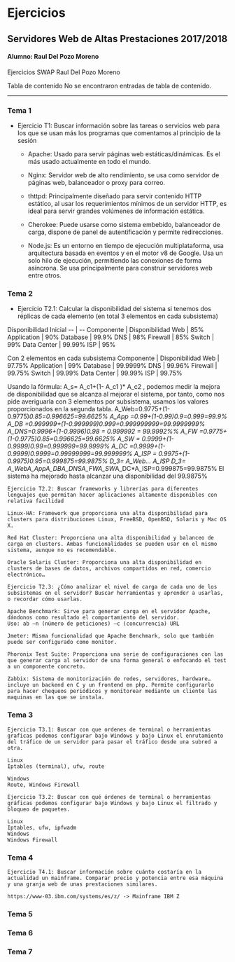 # Ejercicios 
## Servidores Web de Altas Prestaciones 2017/2018
#### Alumno: Raul Del Pozo Moreno

Ejercicios SWAP
Raul Del Pozo Moreno

Tabla de contenido
No se encontraron entradas de tabla de contenido.

___

### Tema 1

- Ejercicio T1: Buscar información sobre las tareas o servicios web para los que se usan más los programas que comentamos al principio de la sesión

	- Apache: Usado para servir páginas web estáticas/dinámicas. Es el más usado actualmente en todo el mundo.

	- Nginx: Servidor web de alto rendimiento, se usa como servidor de páginas web, balanceador o proxy para correo.

	- thttpd: Principalmente diseñado para servir contenido HTTP estático, al usar los requerimientos mínimos de un servidor HTTP, es ideal para servir grandes volúmenes de información estática.

	- Cherokee: Puede usarse como sistema embebido, balanceador de carga, dispone de panel de autentificación y permite redirecciones.

	- Node.js: Es un entorno en tiempo de ejecución multiplataforma, usa arquitectura basada en eventos y en el motor v8 de Google. Usa un solo hilo de ejecución, permitiendo las conexiones de forma asíncrona. Se usa principalmente para construir servidores web entre otros.


### Tema 2

- Ejercicio T2.1: Calcular la disponibilidad del sistema si tenemos dos réplicas de cada elemento (en total 3 elementos en cada subsistema)

Disponibilidad Inicial
-- | --
Componente | Disponibilidad
Web | 85%
Application | 90%
Database | 99.9%
DNS | 98%
Firewall | 85%
Switch | 99%
Data Center | 99.99%
ISP | 95%

Con 2 elementos en cada subsistema
Componente | Disponibilidad
Web | 97.75%
Application | 99%
Database | 99.9999%
DNS | 99.96%
Firewall | 99.75%
Switch | 99.99%
Data Center | 99.99%
ISP | 99.75%



Usando la fórmula: A_s= A_c1+(1- A_c1 )* A_c2 , podemos medir la mejora de disponibilidad  que se alcanza al mejorar el sistema, por tanto, como nos pide averiguarla con 3 elementos por subsistema, usamos los valores proporcionados en la segunda tabla.
A_Web=0.9775+(1-0.9775)*0.85=0.996625=99.6625%
A_App  =0.99+(1-0.99)*0.9=0.999=99.9%
A_DB   =0.999999+(1-0.999999)*0.999=0.999999999=99.9999999%
A_DNS=0.9996+(1-0.9996)*0.98 = 0.999992 = 99.9992%%
A_FW  =0.9775+(1-0.9775)*0.85=0.996625=99.6625%
A_SW  = 0.9999+(1-0.9999)*0.99=0.999999=99.9999%
A_DC   =0.9999+(1-0.9999)*0.9999=0.99999999=99.999999%
A_ISP  = 0.9975+(1-0.9975)*0.95=0.999875=99.9875%
D_3= A_Web*…* A_ISP
D_3= A_Web*A_App*A_DB*A_DNS*A_FW*A_SW*A_DC*A_ISP=0.999875=99.9875%
El sistema ha mejorado hasta alcanzar una disponibilidad del 99.9875%






	Ejercicio T2.2: Buscar frameworks y librerías para diferentes lenguajes que permitan hacer aplicaciones altamente disponibles con relativa facilidad

	Linux-HA: Framework que proporciona una alta disponibilidad para clusters para distribuciones Linux, FreeBSD, OpenBSD, Solaris y Mac OS X.

	Red Hat Cluster: Proporciona una alta disponibilidad y balanceo de carga en clusters. Ambas funcionalidades se pueden usar en el mismo sistema, aunque no es recomendable.

	Oracle Solaris Cluster: Proporciona una alta disponibilidad en clusters de bases de datos, archivos compartidos en red, comercio electrónico…

	Ejercicio T2.3: ¿Cómo analizar el nivel de carga de cada uno de los subsistemas en el servidor? Buscar herramientas y aprender a usarlas, o recordar cómo usarlas.

	Apache Benchmark: Sirve para generar carga en el servidor Apache, dándonos como resultado el comportamiento del servidor.
	Uso: ab –n (número de peticiones) –c (concurrencia) URL

	Jmeter: Misma funcionalidad que Apache Benchmark, solo que también puede ser configurado como monitor.

	Phoronix Test Suite: Proporciona una serie de configuraciones con las que generar carga al servidor de una forma general o enfocando el test a un componente concreto.  

	Zabbix: Sistema de monitorización de redes, servidores, hardware… incluye un backend en C y un frontend en php. Permite configurarlo para hacer chequeos periódicos y monitorear mediante un cliente las maquinas en las que se instala.









### Tema 3

	Ejercicio T3.1: Buscar con que ordenes de terminal o herramientas graficas podemos configurar bajo Windows y bajo Linux el enrutamiento del tráfico de un servidor para pasar el tráfico desde una subred a otra.

	Linux
	Iptables (terminal), ufw, route

	Windows
	Route, Windows Firewall

	Ejercicio T3.2: Buscar con qué órdenes de terminal o herramientas gráficas podemos configurar bajo Windows y bajo Linux el filtrado y bloqueo de paquetes.

	Linux
	Iptables, ufw, ipfwadm
	Windows
	Windows Firewall

### Tema 4

	Ejercicio T4.1: Buscar información sobre cuánto costaría en la actualidad un mainframe. Comparar precio y potencia entre esa máquina y una granja web de unas prestaciones similares.

	https://www-03.ibm.com/systems/es/z/ -> Mainframe IBM Z
	


### Tema 5


### Tema 6


### Tema 7
